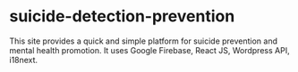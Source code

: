 # suicide-detection-prevention
This site provides a quick and simple platform for suicide prevention and mental health promotion. It uses Google Firebase, React JS, Wordpress API, i18next.
